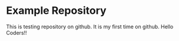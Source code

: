 # Example Repository
This is testing repository on github.
It is my first time on github. Hello Coders!!